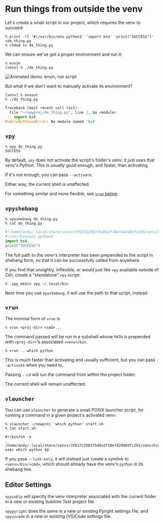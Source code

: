 # Run things from outside the venv

Let's create a small script in our project,
which requires the venv to succeed:

```console
% print -rl '#!/usr/bin/env python3' 'import bs4' 'print("SUCCESS")' >do_thing.py
% chmod +x do_thing.py
```

We can ensure we've got a proper environment and run it:

```console
% envin
[venv] % ./do_thing.py
```

![Animated demo: envin, run script](https://gist.github.com/AndydeCleyre/27bfa0e10a1b42191f777530a500263e/raw/0554370718428b26755902f5c6b12375cabc2d59/envin_do_thing.svg?sanitize=true)

But what if we don't want to manually activate its environment?

```console
[venv] % envout
% ./do_thing.py
```
```python
Traceback (most recent call last):
  File "~/newproj/do_thing.py", line 2, in <module>
    import bs4
ModuleNotFoundError: No module named 'bs4'
```

## `vpy`

```console
% vpy do_thing.py
SUCCESS
```

By default, `vpy` does *not* activate the script's folder's venv;
it just uses that venv's Python.
This is *usually* good enough, and faster, than activating.

If it's not enough, you can pass `--activate`.

Either way, the current shell is unaffected.

For something similar and more flexible, see [`vrun` below](`run.md#vrun`).

## `vpyshebang`

```console
% vpyshebang do_thing.py
% cat do_thing.py
```
```python
#!/home/andy/.local/share/venvs/3f6372258375d0a2f18efd20d84fc2b5/venv/bin/python
#!/usr/bin/env python3
import bs4
print("SUCCESS")
```

The full path to the venv's interpreter has been prepended to the script
in shebang form,
so that it can be successfully called from anywhere.

If you find that unsightly, inflexible, or would just like `vpy` available outside of Zsh,
create a "standalone" `vpy` script:

```console
% .zpy_mkbin vpy ~/.local/bin
```

Next time you use `vpyshebang`, it will use the path to that script, instead.

## `vrun`

The minimal form of `vrun` is

```console
% vrun <proj-dir> <cmd>...
```

The command passed will be run in a subshell
whose `PATH` is prepended with `<proj-dir>`'s associated `<venv>/bin`.

```console
% vrun .. which python
```

This is much faster than activating and usually sufficient,
but you can pass `--activate` when you need to.

Passing `--cd` will run the command from within the project folder.

The current shell will remain unaffected.

## `vlauncher`

You can use `vlauncher` to generate a small POSIX launcher script,
for running a command in a given project's activated venv:

```console
% vlauncher ~/newproj 'which python' start.sh
% cat start.sh
```
```shell
#!/bin/sh -e
. /home/andy/.local/share/venvs/3f6372258375d0a2f18efd20d84fc2b5/venv/bin/activate
exec which python $@
```

If you pass `--link-only`, it will instead just create a symlink to `<venv>/bin/<cmd>`,
which should already have the venv's `python` in its shebang line.

## Editor Settings

`vpysublp` will specify the venv interpreter associated with the current folder
in a new or existing Sublime Text project file.

`vpypyright` does the same in a new or existing Pyright settings file,
and `vpyvscode` in a new or existing [VS]Code settings file.
